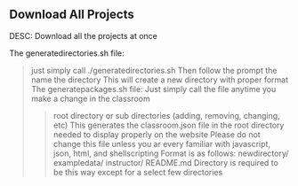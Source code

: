 Download All Projects
-------------------------------
DESC: Download all the projects at once

The generatedirectories.sh file:
> just simply call ./generatedirectories.sh
> Then follow the prompt the name the directory
> This will create a new directory with proper format
The generatepackages.sh file:
> Just simply call the file anytime you make a change in the classroom
>> root directory or sub directories (adding, removing, changing, etc)
> This generates the classroom.json file in the root directory needed
>> to display properly on the website
> Please do not change this file unless you ar every familiar with
>> javascript, json, html, and shellscripting
> Format is as follows: 
       newdirectory/
                   exampledata/
                   instructor/
                   README.md
> Directory is required to be this way except for a select few directories